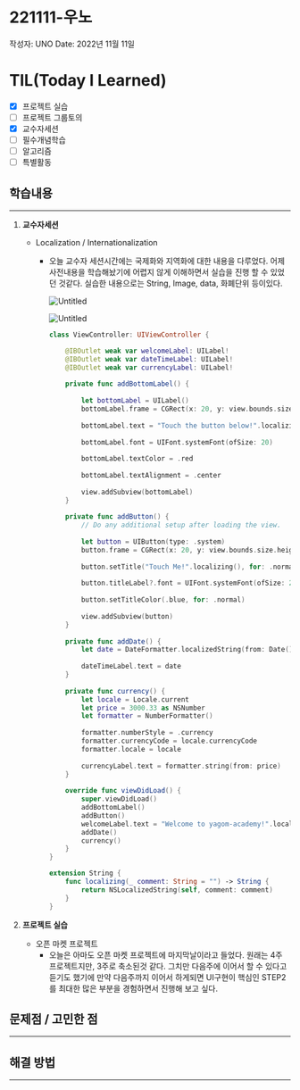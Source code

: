 # 221111-우노

작성자: UNO
Date: 2022년 11월 11일

# TIL(Today I Learned)

- [x]  프로젝트 실습
- [ ]  프로젝트 그룹토의
- [x]  교수자세션
- [ ]  필수개념학습
- [ ]  알고리즘
- [ ]  특별활동

## 학습내용

---

1. **교수자세션**
    - Localization / Internationalization
        - 오늘 교수자 세션시간에는 국제화와 지역화에 대한 내용을 다루었다. 어제 사전내용을 학습해놨기에 어렵지 않게 이해하면서 실습을 진행 할 수 있었던 것같다. 실습한 내용으로는 String, Image, data, 화폐단위 등이있다.
            
            ![Untitled](221111-%E1%84%8B%E1%85%AE%E1%84%82%E1%85%A9%20cc15edab5e4e443785dd05da53edd15d/Untitled.png)
            
            ![Untitled](221111-%E1%84%8B%E1%85%AE%E1%84%82%E1%85%A9%20cc15edab5e4e443785dd05da53edd15d/Untitled%201.png)
            
            ```swift
            class ViewController: UIViewController {
            
                @IBOutlet weak var welcomeLabel: UILabel!
                @IBOutlet weak var dateTimeLabel: UILabel!
                @IBOutlet weak var currencyLabel: UILabel!
                    
                private func addBottomLabel() {
                    
                    let bottomLabel = UILabel()
                    bottomLabel.frame = CGRect(x: 20, y: view.bounds.size.height - 150, width: view.bounds.size.width - 40, height: 50)
                    
                    bottomLabel.text = "Touch the button below!".localizing()
                    
                    bottomLabel.font = UIFont.systemFont(ofSize: 20)
                    
                    bottomLabel.textColor = .red
                    
                    bottomLabel.textAlignment = .center
                    
                    view.addSubview(bottomLabel)
                }
                
                private func addButton() {
                    // Do any additional setup after loading the view.
                    
                    let button = UIButton(type: .system)
                    button.frame = CGRect(x: 20, y: view.bounds.size.height - 80, width: view.bounds.size.width - 40, height: 50)
                    
                    button.setTitle("Touch Me!".localizing(), for: .normal)
                    
                    button.titleLabel?.font = UIFont.systemFont(ofSize: 20)
                    
                    button.setTitleColor(.blue, for: .normal)
                    
                    view.addSubview(button)
                }
                
                private func addDate() {
                    let date = DateFormatter.localizedString(from: Date(), dateStyle: .medium, timeStyle: .short)
                    
                    dateTimeLabel.text = date
                }
                
                private func currency() {
                    let locale = Locale.current
                    let price = 3000.33 as NSNumber
                    let formatter = NumberFormatter()
                    
                    formatter.numberStyle = .currency
                    formatter.currencyCode = locale.currencyCode
                    formatter.locale = locale
                    
                    currencyLabel.text = formatter.string(from: price)
                }
                
                override func viewDidLoad() {
                    super.viewDidLoad()
                    addBottomLabel()
                    addButton()
                    welcomeLabel.text = "Welcome to yagom-academy!".localizing()
                    addDate()
                    currency()
                }
            }
            
            extension String {
                func localizing(_ comment: String = "") -> String {
                    return NSLocalizedString(self, comment: comment)
                }
            }
            ```
            
    
2. **프로젝트 실습**
    - 오픈 마켓 프로젝트
        - 오늘은 아마도 오픈 마켓 프로젝트에 마지막날이라고 들었다. 원래는 4주 프로젝트지만, 3주로 축소된것 같다. 그치만 다음주에 이어서 할 수 있다고 듣기도 했기에 만약 다음주까지 이어서 하게되면 UI구현이 핵심인 STEP2를 최대한 많은 부분을 경험하면서 진행해 보고 싶다.

## 문제점 / 고민한 점

---

## 해결 방법

---